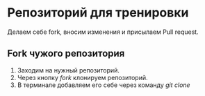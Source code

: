 # Репозиторий для тренировки

Делаем себе fork, вносим изменения и присылаем Pull request.
## Fork чужого репозитория



1. Заходим на нужный репозиторий.
2. Через кнопку *fork* клонируем репозиторий.
3. В терминале добавляем его себе через команду *git clone*
